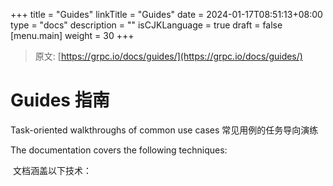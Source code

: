 +++
title = "Guides"
linkTitle = "Guides"
date = 2024-01-17T08:51:13+08:00
type = "docs"
description = ""
isCJKLanguage = true
draft = false
[menu.main]
	weight = 30
+++

> 原文: [https://grpc.io/docs/guides/](https://grpc.io/docs/guides/)

# Guides 指南

Task-oriented walkthroughs of common use cases
常见用例的任务导向演练



The documentation covers the following techniques:

​	文档涵盖以下技术：
